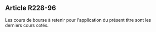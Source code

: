 Article R228-96
----
Les cours de bourse à retenir pour l'application du présent titre sont les
derniers cours cotés.
